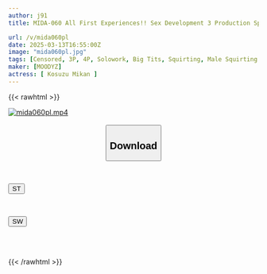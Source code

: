 ```yaml
---
author: j91
title: MIDA-060 All First Experiences!! Sex Development 3 Production Special!! Kosuzu Mikan

url: /v/mida060pl
date: 2025-03-13T16:55:00Z
image: "mida060pl.jpg"
tags: [Censored, 3P, 4P, Solowork, Big Tits, Squirting, Male Squirting	]
maker: [MOODYZ]
actress: [ Kosuzu Mikan ]
---
```



{{< rawhtml >}}

<div class="video" data-videoid="m1wOAkXm8afbAwm">
    <a href="javascript:;">
        <img src="/v/mida060pl/mida060pl.jpg" width="WIDTH" height="HEIGHT" alt="mida060pl.mp4" loading="lazy">
    </a>
</div>

<script type="text/javascript" src="https://j91.asia/asset/on-demand-st.js"></script>

<br>
  <link rel="stylesheet" href="https://j91.asia/asset/bs5.css">
  
  <center>
  <button class="btn btn-primary" type="button" data-bs-toggle="collapse" data-bs-target=".multi-collapse" aria-expanded="false" aria-controls="multiCollapseExample1 multiCollapseExample2"><h2>Download</h2></button></center>
</p>
<div class="row">
  <div class="col">
    <div class="collapse multi-collapse" id="multiCollapseExample1">
      <div class="card card-body">
	      	      <br>
<div class="buttons">  
<p><a href="/v/mida060pl/st.html" target="_blank"><button class="btn-hover color-3"><i class="fa fa-download"></i> ST</button></a></p></div>
    </div>
  </div>
</div>
  <div class="col">
    <div class="collapse multi-collapse" id="multiCollapseExample2">
      <div class="card card-body">
	      <br>
<div class="buttons">
<p><a href="/v/mida060pl/sw.html" target="_blank"><button class="btn-hover color-2"><i class="fa fa-download"></i> SW</button></a></p></div>
<br><br>
      </div>
    </div>
  </div>
</div>

{{< /rawhtml >}}